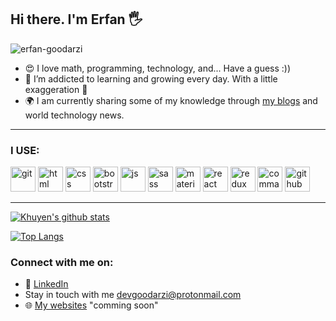 ## Hi there. I'm Erfan 🖐 
<p align="left"> <img src="https://komarev.com/ghpvc/?username=erfan-goodarzi&label=Profile%20views&color=blueviolet&style=flat-square" alt="erfan-goodarzi" /> </p>
 

- 😍 I love math, programming, technology, and... Have a guess :))
- 🌱 I’m addicted to learning and growing every day. With a little exaggeration 🤞
- :earth_africa: I am currently sharing some of my knowledge through [my blogs](https://anamisiha.ir/author/erfan_goodarzi/) and world technology news.

  
<hr>

### I USE: 
<p align="left">
 
<img src="https://img.icons8.com/color/48/000000/git.png" alt="git" width="40" height="40"/>
<img src="https://img.icons8.com/color/48/000000/html-5" alt="html" width="40" height="40"/>
<img src="https://img.icons8.com/color/48/000000/css3.png" alt="css" width="40" height="40"/>
<img src="https://img.icons8.com/color/48/000000/bootstrap.png" alt="bootstrap" width="40" height="40"/>
<img src="https://img.icons8.com/color/48/000000/javascript.png" alt="js" width="40" height="40"/>
 <img src="https://img.icons8.com/color/48/000000/sass.png" alt="sass" width="40" height="40"/>
  <img src="https://img.icons8.com/color/344/material-ui.png" alt="material" width="40" height="40"/>
 <img src="https://img.icons8.com/wired/344/4a90e2/react.png" alt="react" width="40" height="40"/>
 <img src="https://img.icons8.com/ios-filled/344/4a90e2/redux.png" alt="redux" width="40" height="40"/>
 <img src="https://img.icons8.com/officel/344/4a90e2/command-line.png" alt="command" width="40" height="40"/>
  <img src="https://img.icons8.com/color/48/000000/github.png" alt="github" width="40" height="40"/>
</p>

<hr>
  
[![Khuyen's github stats](https://github-readme-stats.vercel.app/api?username=erfan-goodarzi&count_private=true&show_icons=true&theme=midnight-purple&hide_rank=false)](https://github.com/erfan-goodarzi/erfan-goodarzi)





[![Top Langs](https://github-readme-stats.vercel.app/api/top-langs/?username=erfan-goodarzi&langs_count=8&layout=compact&theme=midnight-purple)](https://github.com/erfan-goodarzi/)
### Connect with me on:
  - 📑 [LinkedIn](https://www.linkedin.com/in/erfan-goodazi-83b8481b3/)
  - Stay in touch with me devgoodarzi@protonmail.com
  - 🌐	[My websites](https://erfan-goodarzi.ir) "comming soon"
